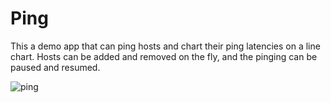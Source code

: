 # Ping

This a demo app that can ping hosts and chart their ping latencies on a line chart. Hosts can be added and removed on the fly, and the pinging can be paused and resumed.

![ping](https://github.com/hyperdiv/hyperdiv-apps/assets/5980501/8cd37b19-0404-40f6-b294-519930bbaf11)
